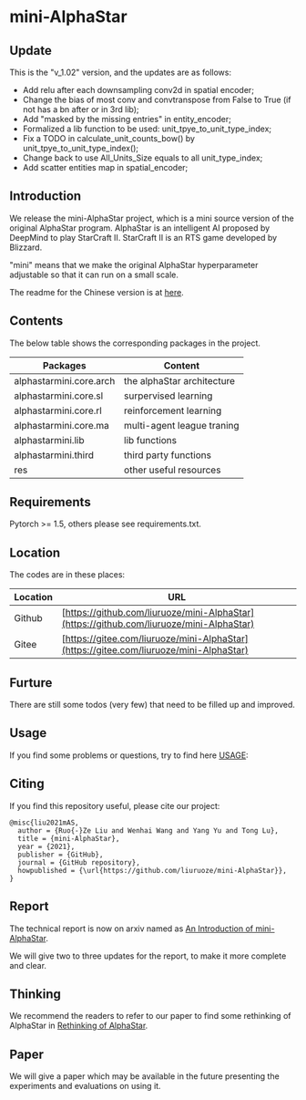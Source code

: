 # mini-AlphaStar


## Update

This is the "v_1.02" version, and the updates are as follows:

* Add relu after each downsampling conv2d in spatial encoder;
* Change the bias of most conv and convtranspose from False to True (if not has a bn after or in 3rd lib);
* Add "masked by the missing entries" in entity_encoder;
* Formalized a lib function to be used: unit_tpye_to_unit_type_index;
* Fix a TODO in calculate_unit_counts_bow() by unit_tpye_to_unit_type_index();
* Change back to use All_Units_Size equals to all unit_type_index;
* Add scatter entities map in spatial_encoder;

## Introduction

We release the mini-AlphaStar project, which is a mini source version of the original AlphaStar program. AlphaStar is an intelligent AI proposed by DeepMind to play StarCraft II. StarCraft II is an RTS game developed by Blizzard.

"mini" means that we make the original AlphaStar hyperparameter adjustable so that it can run on a small scale.

The readme for the Chinese version is at [here](doc/README_CHS.MD).

## Contents

The below table shows the corresponding packages in the project.

Packages | Content
------------ | -------------
alphastarmini.core.arch | the alphaStar architecture
alphastarmini.core.sl | surpervised learning
alphastarmini.core.rl | reinforcement learning
alphastarmini.core.ma | multi-agent league traning
alphastarmini.lib | lib functions
alphastarmini.third | third party functions
res | other useful resources

## Requirements

Pytorch >= 1.5, others please see requirements.txt.

## Location

The codes are in these places:

Location | URL
------------ | -------------
Github | [https://github.com/liuruoze/mini-AlphaStar](https://github.com/liuruoze/mini-AlphaStar)
Gitee | [https://gitee.com/liuruoze/mini-AlphaStar](https://gitee.com/liuruoze/mini-AlphaStar)

## Furture

There are still some todos (very few) that need to be filled up and improved.

## Usage

If you find some problems or questions, try to find here [USAGE](doc/USAGE.MD):


## Citing

If you find this repository useful, please cite our project:
```
@misc{liu2021mAS,
  author = {Ruo{-}Ze Liu and Wenhai Wang and Yang Yu and Tong Lu},
  title = {mini-AlphaStar},
  year = {2021},
  publisher = {GitHub},
  journal = {GitHub repository},
  howpublished = {\url{https://github.com/liuruoze/mini-AlphaStar}},
}
```

## Report

The technical report is now on arxiv named as [An Introduction of mini-AlphaStar](https://arxiv.org/abs/2104.06890).

We will give two to three updates for the report, to make it more complete and clear. 


## Thinking

We recommend the readers to refer to our paper to find some rethinking of AlphaStar in [Rethinking of AlphaStar](https://arxiv.org/abs/2108.03452).


## Paper

We will give a paper which may be available in the future presenting the experiments and evaluations on using it. 